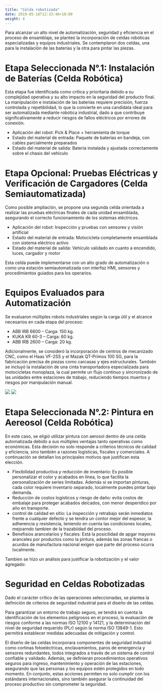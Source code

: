 ```yaml
---
title: "Celda robotizada"
date: 2019-05-18T12:33:46+10:00
weight: 4
---
```


Para alcanzar un alto nivel de automatización, seguridad y eficiencia en el proceso de ensamblaje, se planteó la incorporación de celdas robóticas especializadas y equipos industriales. Se contemplaron dos celdas, una para la instalación de las baterías y la otra para pintar las piezas.

# Etapa Seleccionada N°.1: Instalación de Baterías (Celda Robótica)
Esta etapa fue identificada como crítica y prioritaria debido a su complejidad operativa y su alto impacto en la seguridad del producto final. La manipulación e instalación de las baterías requiere precisión, fuerza controlada y repetibilidad, lo que la convierte en una candidata ideal para ser automatizada mediante robótica industrial, dado a que contribuye significativamente a reducir riesgos de fallos eléctricos por errores de conexión.

-	Aplicación del robot: Pick & Place + herramienta de torque
-	Estado del material de entrada: Paquete de baterías en bandeja, con cables parcialmente preparados
-	Estado del material de salida: Batería instalada y ajustada correctamente sobre el chasis del vehículo
  

# Etapa Opcional: Pruebas Eléctricas y Verificación de Cargadores (Celda Semiautomatizada)
Como posible ampliación, se propone una segunda celda orientada a realizar las pruebas eléctricas finales de cada unidad ensamblada, asegurando el correcto funcionamiento de los sistemas eléctricos.

- Aplicación del robot: Inspección y pruebas con sensores y visión artificial
- Estado del material de entrada: Motocicleta completamente ensamblada con sistema eléctrico activo
- Estado del material de salida: Vehículo validado en cuanto a encendido, luces, cargador y motor
  
Esta celda puede implementarse con un alto grado de automatización o como una estación semiautomatizada con interfaz HMI, sensores y procedimientos guiados para los operarios.

# Equipos Evaluados para Automatización
Se evaluaron múltiples robots industriales según la carga útil y el alcance necesarios en cada etapa del proceso:

- ABB IRB 6600 – Carga: 150 kg.
- KUKA KR 60-3 – Carga: 60 kg.
- ABB IRB 2600 – Carga: 20 kg.
  
Adicionalmente, se consideró la incorporación de centros de mecanizado CNC, como el Haas VF-2SS y el Mazak QT-Primos 100 SG, para la fabricación precisa de piezas como carcasas y ejes estructurales.
También se incluyó la instalación de una cinta transportadora especializada para motocicletas monoplaza, la cual permite un flujo continuo y sincronizado de las unidades entre estaciones de trabajo, reduciendo tiempos muertos y riesgos por manipulación manual.

![](TextoImagenes/manipuladores.png)
![](TextoImagenes/OtraMaq.png)


# Etapa Seleccionada N°.2: Pintura en Aereosol (Celda Robótica)
 En este caso, se eligió utilizar pintura con aerosol dentro de una celda automatizada debido a sus múltiples ventajas tanto operativas como económicas. Esta decisión no solo responde a criterios técnicos de calidad y eficiencia, sino también a razones logísticas, fiscales y comerciales. A continuación se detallan los principales motivos que justifican esta elección.
 
- Flexibilidad productiva y reducción de inventario: Es posible personalizar el color y acabados en línea, lo que facilita la personalización de series limitadas. Además si se importan pinturas, cada color requiere inventario separado, localmente puedes pintar bajo demanda.
- Reducción de costos logísticos y riesgo de daño: evita costos de embalaje para proteger acabados deicados, con menor desperidico por año en transporte.
- control de calidad en sitio: La inspección y retrabajo serán inmediatos frente a cualquier defecto y se tendra un contor mejor del espesor, la adherencia y resistencia, teniendo en cuenta las condiciones locales, mejoarndo tambien de la trazabiidad del proceso.
- Benefisios arancelarios y fiscales: Está la posicilidad de apgar mayores aranceles por productos como la pintura, además las zonas francas o acurdos de manufactura nacional exigen que parte del proceso ocurra localmente.

Tambien se hizo un análisis para justificar la robotización y el valor agregado: 


# Seguridad en Celdas Robotizadas

Dado el carácter crítico de las operaciones seleccionadas, se plantea la definición de criterios de seguridad industrial para el diseño de las celdas.

Para garantizar un entorno de trabajo seguro, se tendrá en cuenta la identificación de los elementos peligrosos en el proceso, la evaluación de riesgos conforme a las normas ISO 12100 y 14121, y la determinación del nivel de seguridad requerido (PLr) según la norma ISO 13849-1. Esto permitirá establecer medidas adecuadas de mitigación y control.

El diseño de las celdas incorporara componentes de seguridad industrial como cortinas fotoeléctricas, enclavamientos, paros de emergencia y sensores redundantes, todos integrados a través de un sistema de control confiable y validado. Además, se definieran procedimientos operativos seguros para ingreso, mantenimiento y operación de las estaciones, asegurando que las personas y los equipos estén protegidos en todo momento.
En conjunto, estas acciones permiten no solo cumplir con los estándares internacionales, sino también asegurar la continuidad del proceso productivo sin comprometer la seguridad.

